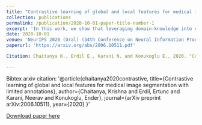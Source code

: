 ```yaml
---
title: "Contrastive learning of global and local features for medical image segmentation with limited annotations"
collection: publications
permalink: /publication/2020-10-01-paper-title-number-1
excerpt: 'In this work, we show that leveraging domain-knowledge into contrastive learning strategies used to pre-train for a good network initializaiton is beneficial. Additionally, we devise a local loss, an extension of contrastive loss, that we found useful for segmentation tasks.'
date: 2020-10-01
venue: 'NeurIPS 2020 (Oral) (34th Conference on Neural Information Processing Systems)'
paperurl: 'https://arxiv.org/abs/2006.10511.pdf'

Citation: Chaitanya K., Erdil E., Karani N. and Konukoglu E., 2020. "Contrastive learning of global and local features for medical image segmentation with limited annotations." arXiv preprint arXiv:2006.10511.

---
```


Bibtex arxiv citation: '@article{chaitanya2020contrastive,
  title={Contrastive learning of global and local features for medical image segmentation with limited annotations},
  author={Chaitanya, Krishna and Erdil, Ertunc and Karani, Neerav and Konukoglu, Ender},
  journal={arXiv preprint arXiv:2006.10511},
  year={2020}
}'

[Download paper here](https://arxiv.org/abs/2006.10511.pdf)

